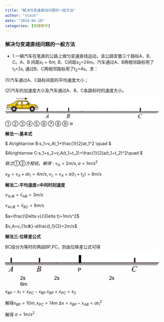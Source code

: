 ```yaml
---
title: "解决匀变速直线问题的一般方法"
author: "stack"
date: "2024-04-20"
categories: [物理教学]
---
```


###  解决匀变速直线问题的一般方法

- 1.一辆汽车在笔直的公路上做匀变速直线运动，该公路安置三个路标A、B、C。A、B 间距$s_{1}=6m$, B、C间距$s_{2}$=24m。汽车通过A、B两相邻路标用了t$_{1}$=2s, 通过B、C两相邻路标用了t$_{2}$=4s。求：

 (1)汽车通过A、C路标间距的平均速度大小；
 
 (2)汽车的加速度大小及汽车通过A、B、C各路标时的速度大小。

 ![alt text](image.png)
① ② ③ ④ ⑤ ⑥ ⑦ ⑧ ⑨ ⑩

 **解法一:基本式**

 $ A\rightarrow B:s_1=v_At_1+\frac{1}{2}at_1^2  \quad $

 $A\rightarrow C:s_1+s_2=v_A(t_1+t_2)+\frac{1}{2}a(t_1+t_2)^2\quad $
 
 $联立①②方程组，解得:v_A=2m/s,a=1m/s^2$

 $v_B=v_A+at_1=4m/s,v_c=v_A+a(t_1+t_2)=8m/s$

  **解法二:平均速度=中间时刻速度**

  $v_{1s末}=\bar{v}_{AB}=3m/s$

  $v_{4s末}=\bar{v}_{BC}=6m/s$

  $a=\frac{\Delta v}{\Delta t}=1m/s^2$

  $v_A=v_{1s末}-a\frac{t_1}{2}=2m/s$

**解法三:位移差公式**

BC段分为等时的两段BP,PC，则由位移差公式可得
![alt text](image-1.png)
$x_{BP}-s_1=x_{PC}-x_{BP}$
$x_{BP}+x_{PC}=s_2$

解得$x_{BP}=10m,x_{PC}=14m$
$\Delta x=x_{BP}-x_{AB}=at_1^2$

解得 $a=1m/s^2$